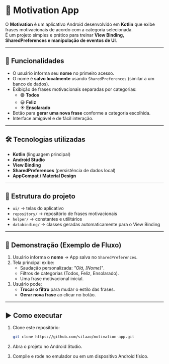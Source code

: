 # 📱 Motivation App

O **Motivation** é um aplicativo Android desenvolvido em **Kotlin** que exibe frases motivacionais de acordo com a categoria selecionada.  
É um projeto simples e prático para treinar **View Binding, SharedPreferences e manipulação de eventos de UI**.

---

## 🚀 Funcionalidades
- O usuário informa seu **nome** no primeiro acesso.  
- O nome é **salvo localmente** usando `SharedPreferences` (similar a um banco de dados).  
- Exibição de frases motivacionais separadas por categorias:  
  - 🟣 **Todos**  
  - 😀 **Feliz**  
  - ☀️ **Ensolarado**  
- Botão para **gerar uma nova frase** conforme a categoria escolhida.  
- Interface amigável e de fácil interação.

---

## 🛠️ Tecnologias utilizadas
- **Kotlin** (linguagem principal)
- **Android Studio**
- **View Binding**
- **SharedPreferences** (persistência de dados local)
- **AppCompat / Material Design**

---

## 📂 Estrutura do projeto
- `ui/` → telas do aplicativo  
- `repository/` → repositório de frases motivacionais  
- `helper/` → constantes e utilitários  
- `databinding/` → classes geradas automaticamente para o View Binding  

---

## 📸 Demonstração (Exemplo de Fluxo)
1. Usuário informa o **nome** → App salva no `SharedPreferences`.  
2. Tela principal exibe:  
   - Saudação personalizada: *"Olá, [Nome]"*.  
   - Filtros de categorias (Todos, Feliz, Ensolarado).  
   - Uma frase motivacional inicial.  
3. Usuário pode:  
   - **Trocar o filtro** para mudar o estilo das frases.  
   - **Gerar nova frase** ao clicar no botão.  

---

## ▶️ Como executar
1. Clone este repositório:
   ```bash
   git clone https://github.com/silaao/motivation-app.git
   
2. Abra o projeto no Android Studio.

3. Compile e rode no emulador ou em um dispositivo Android físico.

